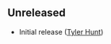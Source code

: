 ## Unreleased

  * Initial release ([Tyler Hunt][tylerhunt])

[tylerhunt]: http://github.com/tylerhunt
